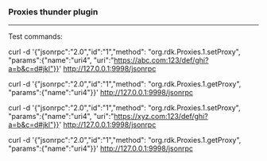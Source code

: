 ### Proxies thunder plugin

---
Test commands:

curl -d '{"jsonrpc":"2.0","id":"1","method": "org.rdk.Proxies.1.setProxy", "params":{"name":"uri4", "uri":"https://abc.com:123/def/ghi?a=b&c=d#jkl"}}' http://127.0.0.1:9998/jsonrpc

curl -d '{"jsonrpc":"2.0","id":"1","method": "org.rdk.Proxies.1.getProxy", "params":{"name":"uri4"}}' http://127.0.0.1:9998/jsonrpc

curl -d '{"jsonrpc":"2.0","id":"1","method": "org.rdk.Proxies.1.setProxy", "params":{"name":"uri4", "uri":"https://xyz.com:123/def/ghi?a=b&c=d#jkl"}}' http://127.0.0.1:9998/jsonrpc

curl -d '{"jsonrpc":"2.0","id":"1","method": "org.rdk.Proxies.1.getProxy", "params":{"name":"uri4"}}' http://127.0.0.1:9998/jsonrpc

